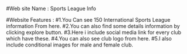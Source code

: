 #Web site Name : Sports League Info

#Website Features : 
#1.You Can see 150 International Sports League information From here.
#2.You can also find  some details information by clicking explore button.
#3.Here i include social media link for every club which have these.
#4.You can also see club logo from here.
#5.I also include  conditional images for male and female club.

